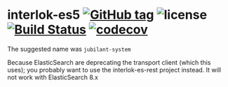 # interlok-es5 [![GitHub tag](https://img.shields.io/github/tag/adaptris/interlok-es5.svg)](https://github.com/adaptris/interlok-es5/tags) ![license](https://img.shields.io/github/license/adaptris/interlok-es5.svg) [![Build Status](https://travis-ci.org/adaptris/interlok-es5.svg?branch=develop)](https://travis-ci.org/adaptris/interlok-es5) [![codecov](https://codecov.io/gh/adaptris/interlok-es5/branch/develop/graph/badge.svg)](https://codecov.io/gh/adaptris/interlok-es5)

The suggested name was `jubilant-system`

Because ElasticSearch are deprecating the transport client (which this uses); you probably want to use the interlok-es-rest project instead. It will not work with ElasticSearch 8.x

